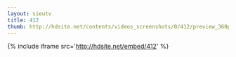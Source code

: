 ```yaml
---
layout: sieutv
title: 412
thumb: http://hdsite.net/contents/videos_screenshots/0/412/preview_360p.mp4.jpg
---
```

{% include iframe src='http://hdsite.net/embed/412' %}
 
